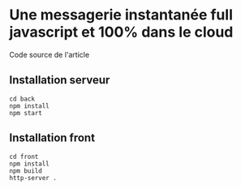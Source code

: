 # Une messagerie instantanée full javascript et 100% dans le cloud

Code source de l'article <url>

## Installation serveur
```
cd back
npm install
npm start
```

## Installation front
```
cd front
npm install
npm build
http-server .
```
